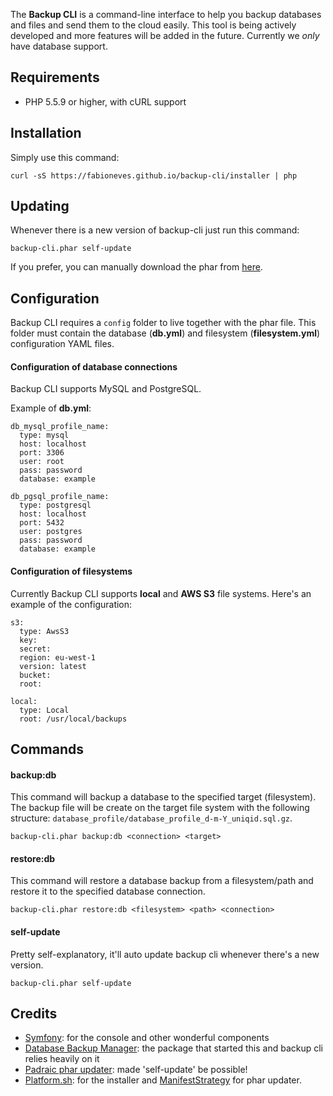 The **Backup CLI** is a command-line interface to help you backup databases and files and send them to the cloud easily. This tool is being actively developed and more features will be added in the future. Currently we *only* have database support.

## Requirements

* PHP 5.5.9 or higher, with cURL support

## Installation

Simply use this command:

    curl -sS https://fabioneves.github.io/backup-cli/installer | php

## Updating

Whenever there is a new version of backup-cli just run this command:

    backup-cli.phar self-update

If you prefer, you can manually download the phar from [here](https://fabioneves.github.io/backup-cli/backup-cli.phar).

## Configuration

Backup CLI requires a `config` folder to live together with the phar file. This folder must contain the database (**db.yml**) and filesystem (**filesystem.yml**) configuration YAML files.

#### Configuration of database connections

Backup CLI supports MySQL and PostgreSQL.

Example of **db.yml**:
```
db_mysql_profile_name:
  type: mysql
  host: localhost
  port: 3306
  user: root
  pass: password
  database: example

db_pgsql_profile_name:
  type: postgresql
  host: localhost
  port: 5432
  user: postgres
  pass: password
  database: example
```

#### Configuration of filesystems

Currently Backup CLI supports **local** and **AWS S3** file systems. Here's an example of the configuration:

```
s3:
  type: AwsS3
  key:
  secret:
  region: eu-west-1
  version: latest
  bucket:
  root:

local:
  type: Local
  root: /usr/local/backups
```

## Commands

#### backup:db

This command will backup a database to the specified target (filesystem). The backup file will be create on the target file system with the following structure: `database_profile/database_profile_d-m-Y_uniqid.sql.gz`.

    backup-cli.phar backup:db <connection> <target>

#### restore:db

This command will restore a database backup from a filesystem/path and restore it to the specified database connection.

    backup-cli.phar restore:db <filesystem> <path> <connection>

#### self-update

Pretty self-explanatory, it'll auto update backup cli whenever there's a new version.

    backup-cli.phar self-update

## Credits

* [Symfony](http://symfony.com): for the console and other wonderful components
* [Database Backup Manager](https://github.com/backup-manager/backup-manager): the package that started this and backup cli relies heavily on it
* [Padraic phar updater](https://github.com/padraic/phar-updater): made 'self-update' be possible!
* [Platform.sh](https://platform.sh): for the installer and [ManifestStrategy](https://github.com/pjcdawkins/platformsh-cli/blob/replace-phar-update/src/SelfUpdate/ManifestStrategy.php) for phar updater.

